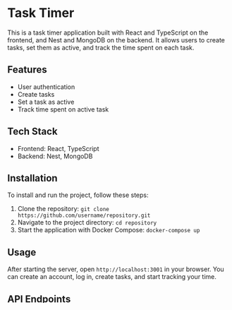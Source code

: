 # Task Timer

This is a task timer application built with React and TypeScript on the frontend, and Nest and MongoDB on the backend. It allows users to create tasks, set them as active, and track the time spent on each task.

## Features

- User authentication
- Create tasks
- Set a task as active
- Track time spent on active task

## Tech Stack

- Frontend: React, TypeScript
- Backend: Nest, MongoDB

## Installation

To install and run the project, follow these steps:

1. Clone the repository: `git clone https://github.com/username/repository.git`
2. Navigate to the project directory: `cd repository`
3. Start the application with Docker Compose: `docker-compose up`

## Usage

After starting the server, open `http://localhost:3001` in your browser. You can create an account, log in, create tasks, and start tracking your time.


## API Endpoints

The backend server provides the following endpoints:

- `POST /auth/register`: Register a new user
- `POST /auth/login`: Log in a user
- `GET /tasks/all`: Get all tasks for the logged in user
- `POST /tasks/create`: Create a new task
- `POST /tasks/update`: Update an existing task
- `POST /tasks/delete`: Delete a task
- `POST /tasks/search`: Search for tasks by title
- `GET time/:id`: Get the time spent on a task
